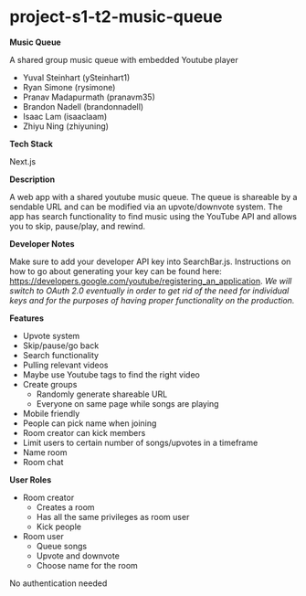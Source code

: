 # project-s1-t2-music-queue

**Music Queue**

A shared group music queue with embedded Youtube player

- Yuval Steinhart (ySteinhart1)
- Ryan Simone (rysimone)
- Pranav Madapurmath (pranavm35)
- Brandon Nadell (brandonnadell)
- Isaac Lam (isaaclaam)
- Zhiyu Ning (zhiyuning)

**Tech Stack**

Next.js

**Description**

A web app with a shared youtube music queue. The queue is shareable by a sendable URL and can be modified via an upvote/downvote system. The app has search functionality to find music using the YouTube API and allows you to skip, pause/play, and rewind.

**Developer Notes**

Make sure to add your developer API key into SearchBar.js. Instructions on how to go about generating your key can be found here:
https://developers.google.com/youtube/registering_an_application.
_We will switch to OAuth 2.0 eventually in order to get rid of the need for individual keys and for the purposes of having proper functionality on the production._

**Features**

- Upvote system
- Skip/pause/go back
- Search functionality
- Pulling relevant videos
- Maybe use Youtube tags to find the right video
- Create groups
  - Randomly generate shareable URL
  - Everyone on same page while songs are playing
- Mobile friendly
- People can pick name when joining
- Room creator can kick members
- Limit users to certain number of songs/upvotes in a timeframe
- Name room
- Room chat

**User Roles**

- Room creator
  - Creates a room
  - Has all the same privileges as room user
  - Kick people
- Room user
  - Queue songs
  - Upvote and downvote
  - Choose name for the room

No authentication needed
